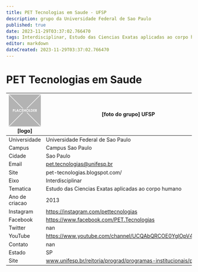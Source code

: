 ```yaml
---
title: PET Tecnologias em Saude - UFSP
description: grupo da Universidade Federal de Sao Paulo
published: true
date: 2023-11-29T03:37:02.766470
tags: Interdisciplinar, Estudo das Ciencias Exatas aplicadas ao corpo humano
editor: markdown
dateCreated: 2023-11-29T03:37:02.766470
---
```


# PET Tecnologias em Saude


| ![placeholder.png](/placeholder.png) [logo] | [foto do grupo] UFSP         |
| ------------------------------------------- | ------------------------------------------------- |
| Universidade                                | Universidade Federal de Sao Paulo      |
| Campus                                      | Campus Sao Paulo            |
| Cidade                                      | Sao Paulo             |
| Email                                       | pet.tecnologias@unifesp.br             |
| Site                                        | pet-tecnologias.blogspot.com/              |
| Eixo                                        | Interdisciplinar              |
| Tematica                                    | Estudo das Ciencias Exatas aplicadas ao corpo humano          |
| Ano de criacao                              | 2013        |
| Instagram                                   | https://instagram.com/pettecnologias         |
| Facebook                                    | https://www.facebook.com/PET.Tecnologias          |
| Twitter                                     | nan           |
| YouTube                                     | https://www.youtube.com/channel/UCQAbQRCOE0YglOpV4e2hlqQ           |
| Contato                                     | nan         |
| Estado                                      |  SP            |
| Site                                        | www.unifesp.br/reitoria/prograd/programas-institucionais/pet |
